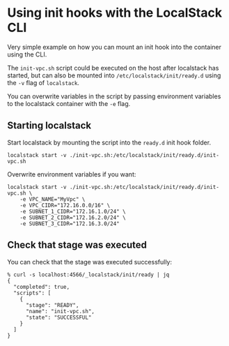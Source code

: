 # Using init hooks with the LocalStack CLI

Very simple example on how you can mount an init hook into the container using the CLI.

The `init-vpc.sh` script could be executed on the host after localstack has started, but can also be mounted into `/etc/localstack/init/ready.d` using the `-v` flag of `localstack`.

You can overwrite variables in the script by passing environment variables to the localstack container with the `-e` flag.

## Starting localstack

Start localstack by mounting the script into the `ready.d` init hook folder.

```console
localstack start -v ./init-vpc.sh:/etc/localstack/init/ready.d/init-vpc.sh
```

Overwrite environment variables if you want:


```console
localstack start -v ./init-vpc.sh:/etc/localstack/init/ready.d/init-vpc.sh \
	-e VPC_NAME="MyVpc" \
	-e VPC_CIDR="172.16.0.0/16" \
	-e SUBNET_1_CIDR="172.16.1.0/24" \
	-e SUBNET_2_CIDR="172.16.2.0/24" \
	-e SUBNET_3_CIDR="172.16.3.0/24"
```

## Check that stage was executed

You can check that the stage was executed successfully:

```console
% curl -s localhost:4566/_localstack/init/ready | jq 
{
  "completed": true,
  "scripts": [
    {
      "stage": "READY",
      "name": "init-vpc.sh",
      "state": "SUCCESSFUL"
    }
  ]
}
```
